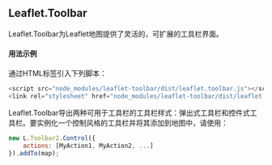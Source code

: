 ## Leaflet.Toolbar
Leaflet.Toolbar为Leaflet地图提供了灵活的，可扩展的工具栏界面。

#### 用法示例
通过HTML标签引入下列脚本：

```javascript
<script src="node_modules/leaflet-toolbar/dist/leaflet.toolbar.js"></script>
<link rel="stylesheet" href="node_modules/leaflet-toolbar/dist/leaflet.toolbar.css"/>
```
Leaflet.Toolbar导出两种可用于工具栏的工具栏样式：弹出式工具栏和控件式工具栏。要实例化一个控制风格的工具栏并将其添加到地图中，请使用：

```javascript
new L.Toolbar2.Control({
	actions: [MyAction1, MyAction2, ...]
}).addTo(map);
```
